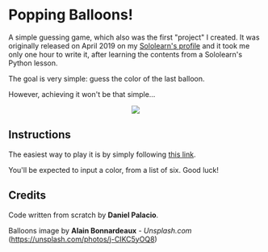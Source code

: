 # Popping Balloons!

A simple guessing game, which also was the first "project" I created. It was originally released on April 2019 on my [Sololearn's profile](https://www.sololearn.com/Profile/13506786) and it took me only one hour to write it, after learning the contents from a Sololearn's Python lesson. 

The goal is very simple: guess the color of the last balloon. 

However, achieving it won't be that simple...

<p align="center"> 
<img src="https://images.unsplash.com/photo-1580514120049-74dd27aa9262?ixlib=rb-1.2.1&auto=format&fit=crop&w=629&q=80">
</p>

## Instructions

The easiest way to play it is by simply following [this link](https://code.sololearn.com/cYzhcWr468NS/#py).

You'll be expected to input a color, from a list of six. Good luck!

## Credits

Code written from scratch by **Daniel Palacio**.

Balloons image by **Alain Bonnardeaux** - *Unsplash.com* (https://unsplash.com/photos/j-CIKC5yOQ8)
